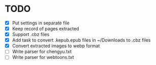 # TODO

- [x] Put settings in separate file
- [x] Keep record of pages extracted
- [x] Support .cbz files
- [x] Add task to convert .kepub.epub files in ~/Downloads to .cbz files
- [x] Convert extracted images to webp format
- [ ] Write parser for chengyu.txt
- [ ] Write parser for webtoons.txt
